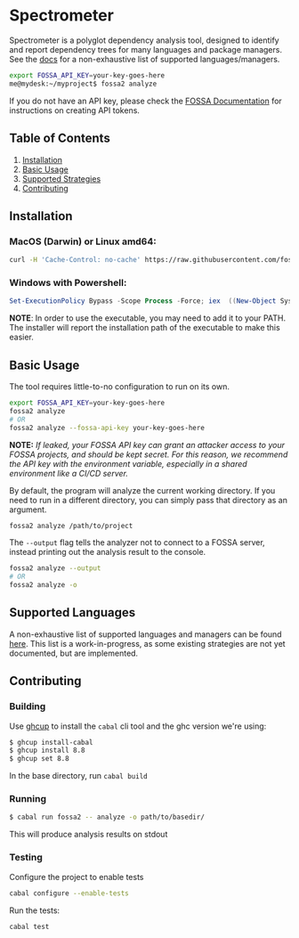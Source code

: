 # Spectrometer

Spectrometer is a polyglot dependency analysis tool, designed to identify and
report dependency trees for many languages and package managers.  See the
[docs](docs/strategies.md) for a non-exhaustive list of supported
languages/managers.

```sh
export FOSSA_API_KEY=your-key-goes-here
me@mydesk:~/myproject$ fossa2 analyze
```

If you do not have an API key, please check the [FOSSA Documentation](https://docs.fossa.com/docs/api-reference)
for instructions on creating API tokens.

## Table of Contents

1. [Installation](#installation)
2. [Basic Usage](#basic-usage)
3. [Supported Strategies](#supported-languages)
4. [Contributing](#contributing)

## Installation

### MacOS (Darwin) or Linux amd64:
```bash
curl -H 'Cache-Control: no-cache' https://raw.githubusercontent.com/fossas/spectrometer/master/install.sh | bash
```

### Windows with Powershell:
```powershell
Set-ExecutionPolicy Bypass -Scope Process -Force; iex  ((New-Object System.Net.WebClient).DownloadString('https://raw.githubusercontent.com/fossas/spectrometer/master/install.ps1'))
```

**NOTE**: In order to use the executable, you may need to add it to your PATH.
The installer will report the installation path of the executable to make this
easier.

## Basic Usage

The tool requires little-to-no configuration to run on its own.

```sh
export FOSSA_API_KEY=your-key-goes-here
fossa2 analyze
# OR
fossa2 analyze --fossa-api-key your-key-goes-here
```

**NOTE:** *If leaked, your FOSSA API key can grant an attacker access to your FOSSA projects, and should be kept secret.  For this reason, we recommend the API key with the environment variable, especially in a shared environment like a CI/CD server.*

By default, the program will analyze the current working directory.  If you need
to run in a different directory, you can simply pass that directory as an argument.

```sh
fossa2 analyze /path/to/project
```

The `--output` flag tells the analyzer not to connect to a FOSSA server,
instead printing out the analysis result to the console.

```sh
fossa2 analyze --output
# OR
fossa2 analyze -o
```

## Supported Languages

A non-exhaustive list of supported languages and managers can be found
[here](docs/strategies.md).  This list is a work-in-progress, as some existing 
strategies are not yet documented, but are implemented.

## Contributing

### Building

Use [ghcup](https://gitlab.haskell.org/haskell/ghcup) to install the `cabal` cli tool and the ghc version we're using:

```sh
$ ghcup install-cabal
$ ghcup install 8.8
$ ghcup set 8.8
```

In the base directory, run `cabal build`

### Running

```sh
$ cabal run fossa2 -- analyze -o path/to/basedir/
```

This will produce analysis results on stdout

### Testing

Configure the project to enable tests
```sh
cabal configure --enable-tests
```

Run the tests:
```
cabal test
```
